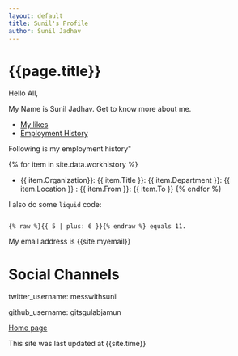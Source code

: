 ```yaml
---
layout: default
title: Sunil's Profile
author: Sunil Jadhav
---
```


# {{page.title}}

Hello All,

My Name is Sunil Jadhav. Get to know more about me.

-  [My likes](topics/Hobbies)
-  [Employment History](topics/history)


Following is my employment history"

{% for item in site.data.workhistory %}
-  {{ item.Organization}}: {{ item.Title }}: {{ item.Department }}: {{ item.Location }}
: {{ item.From }}: {{ item.To }}
{% endfor %}



I also do some `liquid` code:


```

{% raw %}{{ 5 | plus: 6 }}{% endraw %} equals 11.

```


My email address is {{site.myemail}}

# Social Channels

twitter_username: messwithsunil

github_username: gitsgulabjamun

[Home page](index.md)

This site was last updated at {{site.time}}
